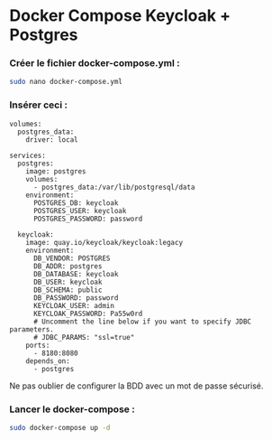 # Docker Compose Keycloak + Postgres

### Créer le fichier docker-compose.yml :

```bash
sudo nano docker-compose.yml
```

### Insérer ceci :

```docker
volumes:
  postgres_data:
    driver: local

services:
  postgres:
    image: postgres
    volumes:
      - postgres_data:/var/lib/postgresql/data
    environment:
      POSTGRES_DB: keycloak
      POSTGRES_USER: keycloak
      POSTGRES_PASSWORD: password

  keycloak:
    image: quay.io/keycloak/keycloak:legacy
    environment:
      DB_VENDOR: POSTGRES
      DB_ADDR: postgres
      DB_DATABASE: keycloak
      DB_USER: keycloak
      DB_SCHEMA: public
      DB_PASSWORD: password
      KEYCLOAK_USER: admin
      KEYCLOAK_PASSWORD: Pa55w0rd
      # Uncomment the line below if you want to specify JDBC parameters.
      # JDBC_PARAMS: "ssl=true"
    ports:
      - 8180:8080
    depends_on:
      - postgres

```

Ne pas oublier de configurer la BDD avec un mot de passe sécurisé.

### Lancer le docker-compose :

```bash
sudo docker-compose up -d
```